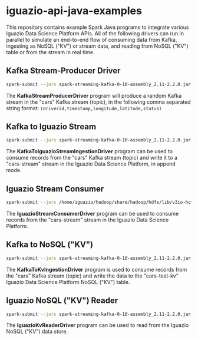 # iguazio-api-java-examples

This repository contains example Spark Java programs to integrate various Iguazio Data Science Platform APIs.
All of the following drivers can run in parallel to simulate an end-to-end flow of consuming data from Kafka, ingesting as NoSQL ("KV") or stream data, and reading from NoSQL ("KV") table or from the stream in real time.

## Kafka Stream-Producer Driver

```sh
spark-submit --jars spark-streaming-kafka-0-10-assembly_2.11-2.2.0.jar --class com.iguazio.drivers.KafkaStreamProducerDriver data-ingestor-0.0.1-SNAPSHOT.jar
```

The **KafkaStreamProducerDriver** program will produce a random Kafka stream in the "cars" Kafka stream (topic), in the following comma separated string format:
`(driverid,timestamp,longitude,latitude,status)`

## Kafka to Iguazio Stream

```sh
spark-submit --jars spark-streaming-kafka-0-10-assembly_2.11-2.2.0.jar,/home/iguazio/hadoop/share/hadoop/hdfs/lib/v3io-hcfs.jar,/home/iguazio/spark2/lib/v3io-spark-streaming.jar  --class com.iguazio.drivers.KafkaToIguazioStreamIngestionDriver data-ingestor-0.0.1-SNAPSHOT.jar
```

The **KafkaToIguazioStreamIngestionDriver** program can be used to consume records from the "cars" Kafka stream (topic) and write it to a "cars-stream" stream in the Iguazio Data Science Platform, in append mode.


## Iguazio Stream Consumer

```sh
spark-submit --jars /home/iguazio/hadoop/share/hadoop/hdfs/lib/v3io-hcfs.jar,/home/iguazio/spark2/lib/v3io-spark-streaming.jar  --class com.iguazio.drivers.IguazioStreamConsumerDriver data-ingestor-0.0.1-SNAPSHOT.jar
```

The **IguazioStreamConsumerDriver** program can be used to consume records from the "cars-stream" stream in the Iguazio Data Science Platform.

## Kafka to NoSQL ("KV")

```sh
spark-submit --jars spark-streaming-kafka-0-10-assembly_2.11-2.2.0.jar,/home/iguazio/hadoop/share/hadoop/hdfs/lib/v3io-hcfs.jar,/home/iguazio/spark2/lib/v3io-spark-object-dataframe.jar   --class com.iguazio.drivers.KafkaToKvIngestionDriver data-ingestor-0.0.1-SNAPSHOT.jar
```

The **KafkaToKvIngestionDriver** program is used to consume records from the "cars" Kafka stream (topic) and write the data to the "cars-test-kv" Iguazio Data Science Platform NoSQL ("KV") table.

##  Iguazio NoSQL ("KV") Reader

```sh
spark-submit --jars spark-streaming-kafka-0-10-assembly_2.11-2.2.0.jar,/home/iguazio/hadoop/share/hadoop/hdfs/lib/v3io-hcfs.jar,/home/iguazio/spark2/lib/v3io-spark-object-dataframe.jar   --class com.iguazio.drivers.IguazioKvReaderDriver data-ingestor-0.0.1-SNAPSHOT.jar
```

The **IguazioKvReaderDriver** program can be used to read from the Iguazio NoSQL ("KV") data store.

